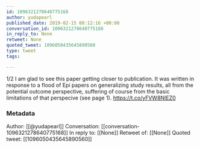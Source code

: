 ```yaml
---
id: 1096321278640775168
author: yudapearl
published_date: 2019-02-15 08:12:16 +00:00
conversation_id: 1096321278640775168
in_reply_to: None
retweet: None
quoted_tweet: 1096050435645890560
type: tweet
tags:

---
```


1/2
I am glad to see this paper getting closer to publication. It was written in response to a flood of Epi papers on generalizing study results, all from the potential outcome perspective, suffering of course from the basic limitations of that
perspecive (see page 1). https://t.co/yFVW8NIEZ0

### Metadata

Author: [[@yudapearl]]
Conversation: [[conversation-1096321278640775168]]
In reply to: [[None]]
Retweet of: [[None]]
Quoted tweet: [[1096050435645890560]]
